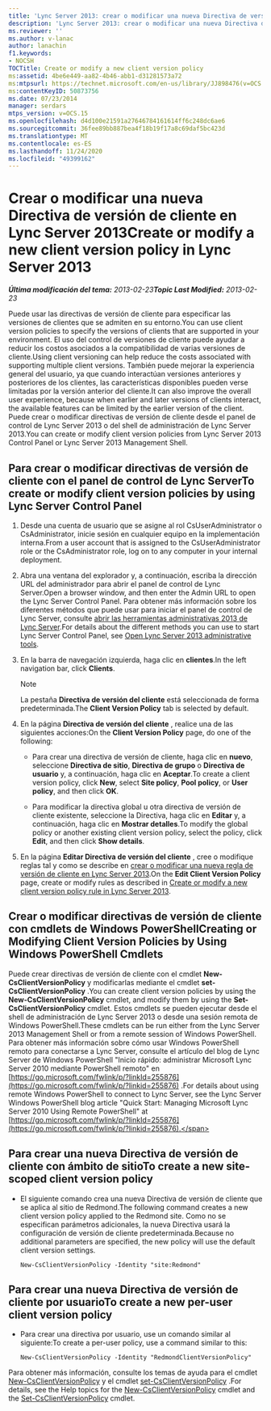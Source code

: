 ```yaml
---
title: 'Lync Server 2013: crear o modificar una nueva Directiva de versión de cliente'
description: 'Lync Server 2013: crear o modificar una nueva Directiva de versión de cliente.'
ms.reviewer: ''
ms.author: v-lanac
author: lanachin
f1.keywords:
- NOCSH
TOCTitle: Create or modify a new client version policy
ms:assetid: 4be6e449-aa82-4b46-abb1-d31281573a72
ms:mtpsurl: https://technet.microsoft.com/en-us/library/JJ898476(v=OCS.15)
ms:contentKeyID: 50873756
ms.date: 07/23/2014
manager: serdars
mtps_version: v=OCS.15
ms.openlocfilehash: d4d100e21591a27646784161614ff6c248dc6ae6
ms.sourcegitcommit: 36fee89bb887bea4f18b19f17a8c69daf5bc423d
ms.translationtype: MT
ms.contentlocale: es-ES
ms.lasthandoff: 11/24/2020
ms.locfileid: "49399162"
---
```

# <a name="create-or-modify-a-new-client-version-policy-in-lync-server-2013"></a><span data-ttu-id="a1a2c-103">Crear o modificar una nueva Directiva de versión de cliente en Lync Server 2013</span><span class="sxs-lookup"><span data-stu-id="a1a2c-103">Create or modify a new client version policy in Lync Server 2013</span></span>

<div data-xmlns="http://www.w3.org/1999/xhtml">

<div class="topic" data-xmlns="http://www.w3.org/1999/xhtml" data-msxsl="urn:schemas-microsoft-com:xslt" data-cs="https://msdn.microsoft.com/">

<div data-asp="https://msdn2.microsoft.com/asp">



</div>

<div id="mainSection">

<div id="mainBody"><span data-ttu-id="a1a2c-104">

<span> </span></span><span class="sxs-lookup"><span data-stu-id="a1a2c-104">

<span> </span></span></span>

<span data-ttu-id="a1a2c-105">_**Última modificación del tema:** 2013-02-23_</span><span class="sxs-lookup"><span data-stu-id="a1a2c-105">_**Topic Last Modified:** 2013-02-23_</span></span>

<span data-ttu-id="a1a2c-106">Puede usar las directivas de versión de cliente para especificar las versiones de clientes que se admiten en su entorno.</span><span class="sxs-lookup"><span data-stu-id="a1a2c-106">You can use client version policies to specify the versions of clients that are supported in your environment.</span></span> <span data-ttu-id="a1a2c-107">El uso del control de versiones de cliente puede ayudar a reducir los costos asociados a la compatibilidad de varias versiones de cliente.</span><span class="sxs-lookup"><span data-stu-id="a1a2c-107">Using client versioning can help reduce the costs associated with supporting multiple client versions.</span></span> <span data-ttu-id="a1a2c-108">También puede mejorar la experiencia general del usuario, ya que cuando interactúan versiones anteriores y posteriores de los clientes, las características disponibles pueden verse limitadas por la versión anterior del cliente.</span><span class="sxs-lookup"><span data-stu-id="a1a2c-108">It can also improve the overall user experience, because when earlier and later versions of clients interact, the available features can be limited by the earlier version of the client.</span></span> <span data-ttu-id="a1a2c-109">Puede crear o modificar directivas de versión de cliente desde el panel de control de Lync Server 2013 o del shell de administración de Lync Server 2013.</span><span class="sxs-lookup"><span data-stu-id="a1a2c-109">You can create or modify client version policies from Lync Server 2013 Control Panel or Lync Server 2013 Management Shell.</span></span>

<div>

## <a name="to-create-or-modify-client-version-policies-by-using-lync-server-control-panel"></a><span data-ttu-id="a1a2c-110">Para crear o modificar directivas de versión de cliente con el panel de control de Lync Server</span><span class="sxs-lookup"><span data-stu-id="a1a2c-110">To create or modify client version policies by using Lync Server Control Panel</span></span>

1.  <span data-ttu-id="a1a2c-111">Desde una cuenta de usuario que se asigne al rol CsUserAdministrator o CsAdministrator, inicie sesión en cualquier equipo en la implementación interna.</span><span class="sxs-lookup"><span data-stu-id="a1a2c-111">From a user account that is assigned to the CsUserAdministrator role or the CsAdministrator role, log on to any computer in your internal deployment.</span></span>

2.  <span data-ttu-id="a1a2c-112">Abra una ventana del explorador y, a continuación, escriba la dirección URL del administrador para abrir el panel de control de Lync Server.</span><span class="sxs-lookup"><span data-stu-id="a1a2c-112">Open a browser window, and then enter the Admin URL to open the Lync Server Control Panel.</span></span> <span data-ttu-id="a1a2c-113">Para obtener más información sobre los diferentes métodos que puede usar para iniciar el panel de control de Lync Server, consulte [abrir las herramientas administrativas 2013 de Lync Server](lync-server-2013-open-lync-server-administrative-tools.md).</span><span class="sxs-lookup"><span data-stu-id="a1a2c-113">For details about the different methods you can use to start Lync Server Control Panel, see [Open Lync Server 2013 administrative tools](lync-server-2013-open-lync-server-administrative-tools.md).</span></span>

3.  <span data-ttu-id="a1a2c-114">En la barra de navegación izquierda, haga clic en **clientes**.</span><span class="sxs-lookup"><span data-stu-id="a1a2c-114">In the left navigation bar, click **Clients**.</span></span>
    
    <div>
    

    > [!NOTE]  
    > <span data-ttu-id="a1a2c-115">La pestaña <STRONG>Directiva de versión del cliente</STRONG> está seleccionada de forma predeterminada.</span><span class="sxs-lookup"><span data-stu-id="a1a2c-115">The <STRONG>Client Version Policy</STRONG> tab is selected by default.</span></span>

    
    </div>

4.  <span data-ttu-id="a1a2c-116">En la página **Directiva de versión del cliente** , realice una de las siguientes acciones:</span><span class="sxs-lookup"><span data-stu-id="a1a2c-116">On the **Client Version Policy** page, do one of the following:</span></span>
    
      - <span data-ttu-id="a1a2c-117">Para crear una directiva de versión de cliente, haga clic en **nuevo**, seleccione **Directiva de sitio**, **Directiva de grupo** o **Directiva de usuario** y, a continuación, haga clic en **Aceptar**.</span><span class="sxs-lookup"><span data-stu-id="a1a2c-117">To create a client version policy, click **New**, select **Site policy**, **Pool policy**, or **User policy**, and then click **OK**.</span></span>
    
      - <span data-ttu-id="a1a2c-118">Para modificar la directiva global u otra directiva de versión de cliente existente, seleccione la Directiva, haga clic en **Editar** y, a continuación, haga clic en **Mostrar detalles**.</span><span class="sxs-lookup"><span data-stu-id="a1a2c-118">To modify the global policy or another existing client version policy, select the policy, click **Edit**, and then click **Show details**.</span></span>

5.  <span data-ttu-id="a1a2c-119">En la página **Editar Directiva de versión del cliente** , cree o modifique reglas tal y como se describe en [crear o modificar una nueva regla de versión de cliente en Lync Server 2013](lync-server-2013-create-or-modify-a-new-client-version-policy-rule.md).</span><span class="sxs-lookup"><span data-stu-id="a1a2c-119">On the **Edit Client Version Policy** page, create or modify rules as described in [Create or modify a new client version policy rule in Lync Server 2013](lync-server-2013-create-or-modify-a-new-client-version-policy-rule.md).</span></span>

</div>

<div>

## <a name="creating-or-modifying-client-version-policies-by-using-windows-powershell-cmdlets"></a><span data-ttu-id="a1a2c-120">Crear o modificar directivas de versión de cliente con cmdlets de Windows PowerShell</span><span class="sxs-lookup"><span data-stu-id="a1a2c-120">Creating or Modifying Client Version Policies by Using Windows PowerShell Cmdlets</span></span>

<span data-ttu-id="a1a2c-121">Puede crear directivas de versión de cliente con el cmdlet **New-CsClientVersionPolicy** y modificarlas mediante el cmdlet **set-CsClientVersionPolicy** .</span><span class="sxs-lookup"><span data-stu-id="a1a2c-121">You can create client version policies by using the **New-CsClientVersionPolicy** cmdlet, and modify them by using the **Set-CsClientVersionPolicy** cmdlet.</span></span> <span data-ttu-id="a1a2c-122">Estos cmdlets se pueden ejecutar desde el shell de administración de Lync Server 2013 o desde una sesión remota de Windows PowerShell.</span><span class="sxs-lookup"><span data-stu-id="a1a2c-122">These cmdlets can be run either from the Lync Server 2013 Management Shell or from a remote session of Windows PowerShell.</span></span> <span data-ttu-id="a1a2c-123">Para obtener más información sobre cómo usar Windows PowerShell remoto para conectarse a Lync Server, consulte el artículo del blog de Lync Server de Windows PowerShell "Inicio rápido: administrar Microsoft Lync Server 2010 mediante PowerShell remoto" en [https://go.microsoft.com/fwlink/p/?linkId=255876](https://go.microsoft.com/fwlink/p/?linkid=255876) .</span><span class="sxs-lookup"><span data-stu-id="a1a2c-123">For details about using remote Windows PowerShell to connect to Lync Server, see the Lync Server Windows PowerShell blog article "Quick Start: Managing Microsoft Lync Server 2010 Using Remote PowerShell" at [https://go.microsoft.com/fwlink/p/?linkId=255876](https://go.microsoft.com/fwlink/p/?linkid=255876).</span></span>

<div>

## <a name="to-create-a-new-site-scoped-client-version-policy"></a><span data-ttu-id="a1a2c-124">Para crear una nueva Directiva de versión de cliente con ámbito de sitio</span><span class="sxs-lookup"><span data-stu-id="a1a2c-124">To create a new site-scoped client version policy</span></span>

  - <span data-ttu-id="a1a2c-125">El siguiente comando crea una nueva Directiva de versión de cliente que se aplica al sitio de Redmond.</span><span class="sxs-lookup"><span data-stu-id="a1a2c-125">The following command creates a new client version policy applied to the Redmond site.</span></span> <span data-ttu-id="a1a2c-126">Como no se especifican parámetros adicionales, la nueva Directiva usará la configuración de versión de cliente predeterminada.</span><span class="sxs-lookup"><span data-stu-id="a1a2c-126">Because no additional parameters are specified, the new policy will use the default client version settings.</span></span>
    
        New-CsClientVersionPolicy -Identity "site:Redmond"

</div>

<div>

## <a name="to-create-a-new-per-user-client-version-policy"></a><span data-ttu-id="a1a2c-127">Para crear una nueva Directiva de versión de cliente por usuario</span><span class="sxs-lookup"><span data-stu-id="a1a2c-127">To create a new per-user client version policy</span></span>

  - <span data-ttu-id="a1a2c-128">Para crear una directiva por usuario, use un comando similar al siguiente:</span><span class="sxs-lookup"><span data-stu-id="a1a2c-128">To create a per-user policy, use a command similar to this:</span></span>
    
        New-CsClientVersionPolicy -Identity "RedmondClientVersionPolicy"

</div>

<span data-ttu-id="a1a2c-129">Para obtener más información, consulte los temas de ayuda para el cmdlet [New-CsClientVersionPolicy](https://docs.microsoft.com/powershell/module/skype/New-CsClientVersionPolicy) y el cmdlet [set-CsClientVersionPolicy](https://docs.microsoft.com/powershell/module/skype/Set-CsClientVersionPolicy) .</span><span class="sxs-lookup"><span data-stu-id="a1a2c-129">For details, see the Help topics for the [New-CsClientVersionPolicy](https://docs.microsoft.com/powershell/module/skype/New-CsClientVersionPolicy) cmdlet and the [Set-CsClientVersionPolicy](https://docs.microsoft.com/powershell/module/skype/Set-CsClientVersionPolicy) cmdlet.</span></span>

<span data-ttu-id="a1a2c-130"></div>

</div>

<span> </span>

</div>

</div>

</span><span class="sxs-lookup"><span data-stu-id="a1a2c-130"></div>

</div>

<span> </span>

</div>

</div>

</span></span></div>

